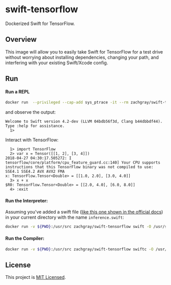 # swift-tensorflow

Dockerized Swift for TensorFlow.

## Overview

This image will allow you to easily take Swift for TensorFlow for a test drive without worrying about installing dependencies, changing your path, and interfering with your existing Swift/Xcode config.

## Run
#### Run a REPL

```bash
docker run  --privileged --cap-add sys_ptrace -it --rm zachgray/swift-tensorflow:4.2 swift -I/usr/lib/swift/clang/include
```

and observe the output:

```
Welcome to Swift version 4.2-dev (LLVM 04bdb56f3d, Clang b44dbbdf44). Type :help for assistance.
  1> 
```

Interact with TensorFlow:

```
  1> import TensorFlow
  2> var x = Tensor([[1, 2], [3, 4]])
2018-04-27 04:30:17.505272: I tensorflow/core/platform/cpu_feature_guard.cc:140] Your CPU supports instructions that this TensorFlow binary was not compiled to use: SSE4.1 SSE4.2 AVX AVX2 FMA
x: TensorFlow.Tensor<Double> = [[1.0, 2.0], [3.0, 4.0]]
  3> x + x
$R0: TensorFlow.Tensor<Double> = [[2.0, 4.0], [6.0, 8.0]]
  4> :exit
```

#### Run the Interpreter: 

Assuming you've added a swift file ([like this one shown in the official docs](https://github.com/tensorflow/swift/blob/master/Usage.md#interpreter)) in your current directory with the name `inference.swift`:

```bash
docker run -v ${PWD}:/usr/src zachgray/swift-tensorflow swift -O /usr/src/inference.swift
```

#### Run the Compiler:

```bash
docker run -v ${PWD}:/usr/src zachgray/swift-tensorflow swiftc -O /usr/src/inference.swift
```

## License

This project is [MIT Licensed](https://github.com/zachgrayio/swift-tensorflow/blob/master/LICENSE).